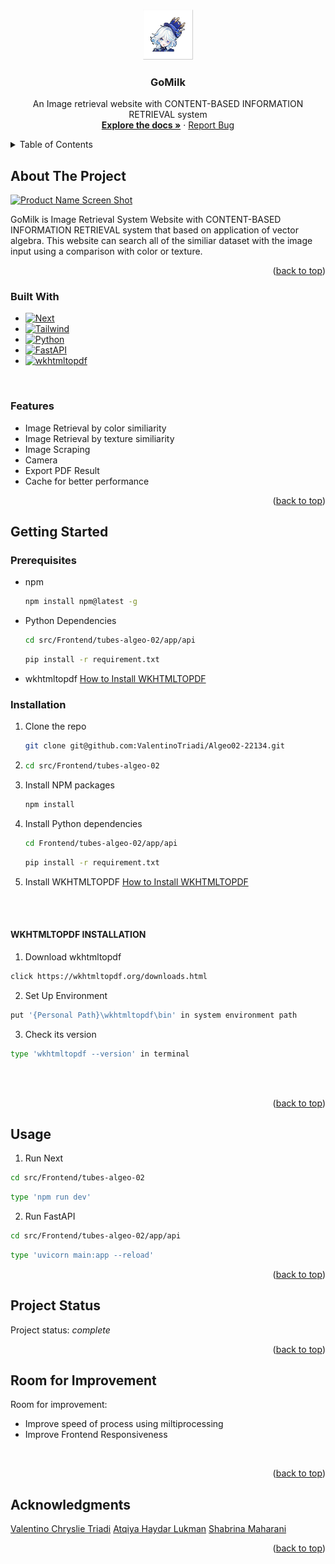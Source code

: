<!-- Improved compatibility of back to top link: See: https://github.com/othneildrew/Best-README-Template/pull/73 -->
<a name="readme-top"></a>
<!--
*** Thanks for checking out the Best-README-Template. If you have a suggestion
*** that would make this better, please fork the repo and create a pull request
*** or simply open an issue with the tag "enhancement".
*** Don't forget to give the project a star!
*** Thanks again! Now go create something AMAZING! :D
-->



<!-- PROJECT SHIELDS -->
<!--
*** I'm using markdown "reference style" links for readability.
*** Reference links are enclosed in brackets [ ] instead of parentheses ( ).
*** See the bottom of this document for the declaration of the reference variables
*** for contributors-url, forks-url, etc. This is an optional, concise syntax you may use.
*** https://www.markdownguide.org/basic-syntax/#reference-style-links
-->


<!-- PROJECT LOGO -->
<br />
<div align="center">
  <a href="https://github.com/ValentinoTriadi/Algeo02-22134">
    <img src="img/logo.png" alt="Logo" width="80" height="80">
  </a>

<h3 align="center">GoMilk</h3>

  <p align="center">
    An Image retrieval website with CONTENT-BASED INFORMATION RETRIEVAL system 
    <br />
    <a href="https://github.com/ValentinoTriadi/Algeo02-22134"><strong>Explore the docs »</strong></a>
    ·
    <a href="https://github.com/ValentinoTriadi/Algeo02-22134/issues">Report Bug</a>
    <br/>
  </p>
</div>



<!-- TABLE OF CONTENTS -->
<details>
  <summary>Table of Contents</summary>
  <ol>
    <li>
      <a href="#about-the-project">About The Project</a>
      <ul>
        <li><a href="#built-with">Built With</a></li>
        <li><a href="#features">Built With</a></li>
      </ul>
    </li>
    <li>
      <a href="#getting-started">Getting Started</a>
      <ul>
        <li><a href="#prerequisites">Prerequisites</a></li>
        <li><a href="#installation">Installation</a></li>
      </ul>
    </li>
    <li><a href="#usage">Usage</a></li>
    <li><a href="#Project-Status">Project Status</a></li>
    <li><a href="#Room-for-Improvement">Room for Improvement</a></li>
    <li><a href="#Acknowledgments">Acknowledgments</a></li>
  </ol>
</details>



<!-- ABOUT THE PROJECT -->
## About The Project

[![Product Name Screen Shot][product-screenshot]](https://example.com)

GoMilk is Image Retrieval System Website with CONTENT-BASED INFORMATION RETRIEVAL system that based on application of vector algebra. This website can search all of the similiar dataset with the image input using a comparison with color or texture.

<p align="right">(<a href="#readme-top">back to top</a>)</p>



### Built With

* [![Next][Next.js]][Next-url]
* [![Tailwind][TailwindCSS]][Tailwind-url]
* [![Python][Python]][Python-url]
* [![FastAPI][FastAPI]][FastAPI-url]
* [![wkhtmltopdf][wkhtmltopdf]][wkhtmltopdf-url]

<br/>

### Features

* Image Retrieval by color similiarity
* Image Retrieval by texture similiarity
* Image Scraping
* Camera
* Export PDF Result
* Cache for better performance

<p align="right">(<a href="#readme-top">back to top</a>)</p>



<!-- GETTING STARTED -->
## Getting Started

### Prerequisites
* npm
  ```sh
  npm install npm@latest -g
  ```
* Python Dependencies
  ```sh
  cd src/Frontend/tubes-algeo-02/app/api
  ```
  ```sh
  pip install -r requirement.txt
  ```
* wkhtmltopdf
  <a href= #WKHTMLTOPDF-INSTALLATION>How to Install WKHTMLTOPDF</a>

### Installation
1. Clone the repo
   ```sh
   git clone git@github.com:ValentinoTriadi/Algeo02-22134.git
   ```
2. ```sh
   cd src/Frontend/tubes-algeo-02
   ```
3. Install NPM packages
   ```sh
   npm install
   ```
4. Install Python dependencies
   ```sh
   cd Frontend/tubes-algeo-02/app/api
   ```
   ```sh
   pip install -r requirement.txt
   ```
4. Install WKHTMLTOPDF
  <a href="#WKHTMLTOPDF-INSTALLATION">How to Install WKHTMLTOPDF</a>

<br/>
<br/>

#### WKHTMLTOPDF INSTALLATION
1. Download wkhtmltopdf
  ```sh
  click https://wkhtmltopdf.org/downloads.html
  ```
2. Set Up Environment
  ```sh
  put '{Personal Path}\wkhtmltopdf\bin' in system environment path 
  ```
3. Check its version
  ```sh
  type 'wkhtmltopdf --version' in terminal
  ```
<br/>
<br/>
 
<p align="right">(<a href="#readme-top">back to top</a>)</p>



<!-- USAGE EXAMPLES -->
## Usage

1. Run Next
  ```sh
  cd src/Frontend/tubes-algeo-02
  ```
  ```sh
  type 'npm run dev'
  ```
2. Run FastAPI
  ```sh
  cd src/Frontend/tubes-algeo-02/app/api
  ```
  ```sh
  type 'uvicorn main:app --reload'
  ```

<p align="right">(<a href="#readme-top">back to top</a>)</p>


<!-- PROJECT STATUS -->
## Project Status
Project status: _complete_ 
<br/>
<p align="right">(<a href="#readme-top">back to top</a>)</p>

<!-- ROOM FOR IMPROVEMENT -->
## Room for Improvement
Room for improvement:
- Improve speed of process using miltiprocessing
- Improve Frontend Responsiveness 
<br/>
<p align="right">(<a href="#readme-top">back to top</a>)</p>

<!-- ACKNOWLEDGMENTS -->
## Acknowledgments
[Valentino Chryslie Triadi](https://github.com/ValentinoTriadi)
[Atqiya Haydar Lukman](https://github.com/AtqiyaHaydar)
[Shabrina Maharani](https://github.com/Maharanish)

<p align="right">(<a href="#readme-top">back to top</a>)</p>



<!-- MARKDOWN LINKS & IMAGES -->
<!-- https://www.markdownguide.org/basic-syntax/#reference-style-links -->
[linkedin-shield]: https://img.shields.io/badge/-LinkedIn-black.svg?style=for-the-badge&logo=linkedin&colorB=555
[linkedin-url]: https://linkedin.com/in/linkedin_username
[product-screenshot]: images/screenshot.png
[Next.js]: https://img.shields.io/badge/next.js-000000?style=for-the-badge&logo=nextdotjs&logoColor=white
[Next-url]: https://nextjs.org/
[TailwindCSS]: https://img.shields.io/badge/tailwind-000000?style=for-the-badge&logo=tailwindcss&logoColor=white
[Tailwind-url]: https://tailwindcss.com/
[Python-url]: https://www.python.org/
[Python]: https://img.shields.io/badge/python-000000?style=for-the-badge&logo=python&logoColor=white
[FastAPI-url]: https://fastapi.tiangolo.com/
[FastAPI]: https://img.shields.io/badge/fastapi-000000?style=for-the-badge&logo=fastapi&logoColor=white
[wkhtmltopdf]: https://img.shields.io/badge/wkhtmltopdf-000000?style=for-the-badge&logo=wkhtmltopdf&logoColor=white
[wkhtmltopdf-url]: https://wkhtmltopdf.org/